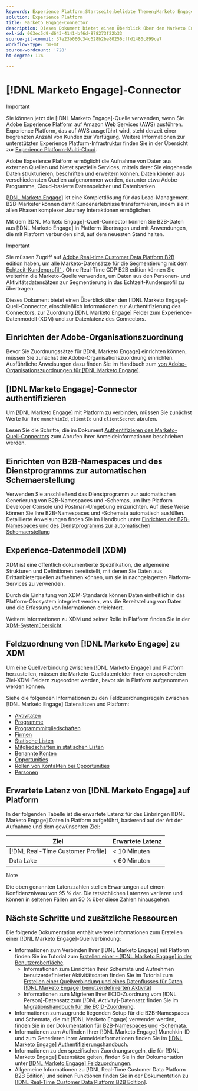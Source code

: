 ```yaml
---
keywords: Experience Platform;Startseite;beliebte Themen;Marketo Engage;Marketo Engage;Marketo
solution: Experience Platform
title: Marketo Engage-Connector
description: Dieses Dokument bietet einen Überblick über den Marketo Engage-Quell-Connector, einschließlich Informationen über seine Authentifizierung, Zuordnung und Datenlatenz.
exl-id: 063ec5d9-d643-4141-bf6d-878273f22b33
source-git-commit: 37e23b060c34c628b2be80256cffd1480c899ce7
workflow-type: tm+mt
source-wordcount: '728'
ht-degree: 11%

---
```


# [!DNL Marketo Engage]-Connector

>[!IMPORTANT]
>
>Sie können jetzt die [!DNL Marketo Engage]-Quelle verwenden, wenn Sie Adobe Experience Platform auf Amazon Web Services (AWS) ausführen. Experience Platform, das auf AWS ausgeführt wird, steht derzeit einer begrenzten Anzahl von Kunden zur Verfügung. Weitere Informationen zur unterstützten Experience Platform-Infrastruktur finden Sie in der Übersicht zur [Experience Platform-Multi-Cloud](../../../../landing/multi-cloud.md).

Adobe Experience Platform ermöglicht die Aufnahme von Daten aus externen Quellen und bietet spezielle Services, mittels derer Sie eingehende Daten strukturieren, beschriften und erweitern können. Daten können aus verschiedensten Quellen aufgenommen werden, darunter etwa Adobe-Programme, Cloud-basierte Datenspeicher und Datenbanken.

[[!DNL Marketo Engage]](https://www.marketo.com/software/) ist eine Komplettlösung für das Lead-Management. B2B-Marketer können damit Kundenerlebnisse transformieren, indem sie in allen Phasen komplexer Journey Interaktionen ermöglichen.

Mit dem [!DNL Marketo Engage]-Quell-Connector können Sie B2B-Daten aus [!DNL Marketo Engage] in Platform übertragen und mit Anwendungen, die mit Platform verbunden sind, auf dem neuesten Stand halten.

>[!IMPORTANT]
>
>Sie müssen Zugriff auf [Adobe Real-time Customer Data Platform B2B edition](../../../../rtcdp/b2b-overview.md) haben, um alle Marketo-Datensätze für die Segmentierung mit dem [Echtzeit-Kundenprofil“ ](../../../../profile/home.md). Ohne Real-Time CDP B2B edition können Sie weiterhin die Marketo-Quelle verwenden, um Daten aus den Personen- und Aktivitätsdatensätzen zur Segmentierung in das Echtzeit-Kundenprofil zu übertragen.

Dieses Dokument bietet einen Überblick über den [!DNL Marketo Engage]-Quell-Connector, einschließlich Informationen zur Authentifizierung des Connectors, zur Zuordnung [!DNL Marketo Engage] Felder zum Experience-Datenmodell (XDM) und zur Datenlatenz des Connectors.

## Einrichten der Adobe-Organisationszuordnung

Bevor Sie Zuordnungssätze für [!DNL Marketo Engage] einrichten können, müssen Sie zunächst die Adobe-Organisationszuordnung einrichten. Ausführliche Anweisungen dazu finden Sie im Handbuch zum [ von Adobe-Organisationszuordnungen für  [!DNL Marketo Engage]](https://experienceleague.adobe.com/docs/marketo/using/product-docs/core-marketo-concepts/miscellaneous/set-up-adobe-organization-mapping.html).

## [!DNL Marketo Engage]-Connector authentifizieren

Um [!DNL Marketo Engage] mit Platform zu verbinden, müssen Sie zunächst Werte für Ihre `munchkinId`, `clientId` und `clientSecret` abrufen.

Lesen Sie die Schritte, die im Dokument [Authentifizieren des Marketo-Quell-Connectors](./marketo-auth.md) zum Abrufen Ihrer Anmeldeinformationen beschrieben werden.

## Einrichten von B2B-Namespaces und des Dienstprogramms zur automatischen Schemaerstellung

Verwenden Sie anschließend das Dienstprogramm zur automatischen Generierung von B2B-Namespaces und -Schemas, um Ihre Platform Developer Console und Postman-Umgebung einzurichten. Auf diese Weise können Sie Ihre B2B-Namespaces und -Schemata automatisch ausfüllen. Detaillierte Anweisungen finden Sie im Handbuch unter [Einrichten der B2B-Namespaces und des Dienstprogramms zur automatischen Schemaerstellung](./marketo-namespaces.md)

## Experience-Datenmodell (XDM)

XDM ist eine öffentlich dokumentierte Spezifikation, die allgemeine Strukturen und Definitionen bereitstellt, mit denen Sie Daten aus Drittanbieterquellen aufnehmen können, um sie in nachgelagerten Platform-Services zu verwenden.

Durch die Einhaltung von XDM-Standards können Daten einheitlich in das Platform-Ökosystem integriert werden, was die Bereitstellung von Daten und die Erfassung von Informationen erleichtert.

Weitere Informationen zu XDM und seiner Rolle in Platform finden Sie in der [XDM-Systemübersicht](../../../../xdm/home.md).

## Feldzuordnung von [!DNL Marketo Engage] zu XDM

Um eine Quellverbindung zwischen [!DNL Marketo Engage] und Platform herzustellen, müssen die Marketo-Quelldatenfelder ihren entsprechenden Ziel-XDM-Feldern zugeordnet werden, bevor sie in Platform aufgenommen werden können.

Siehe die folgenden Informationen zu den Feldzuordnungsregeln zwischen [!DNL Marketo Engage] Datensätzen und Platform:

* [Aktivitäten](../mapping/marketo.md#activities)
* [Programme](../mapping/marketo.md#programs)
* [Programmmitgliedschaften](../mapping/marketo.md#program-memberships)
* [Firmen](../mapping/marketo.md#companies)
* [Statische Listen](../mapping/marketo.md#static-lists)
* [Mitgliedschaften in statischen Listen](../mapping/marketo.md#static-list-memberships)
* [Benannte Konten](../mapping/marketo.md#named-accounts)
* [Opportunities](../mapping/marketo.md#opportunities)
* [Rollen von Kontakten bei Opportunities](../mapping/marketo.md#opportunity-contact-roles)
* [Personen](../mapping/marketo.md#persons)

## Erwartete Latenz von [!DNL Marketo Engage] auf Platform

In der folgenden Tabelle ist die erwartete Latenz für das Einbringen [!DNL Marketo Engage] Daten in Platform aufgeführt, basierend auf der Art der Aufnahme und dem gewünschten Ziel:

| Ziel | Erwartete Latenz |
| ----------- | ---------------- |
| [!DNL Real-Time Customer Profile] | &lt; 10 Minuten |
| Data Lake | &lt; 60 Minuten |

>[!NOTE]
>
>Die oben genannten Latenzzahlen stellen Erwartungen auf einem Konfidenzniveau von 95 % dar. Die tatsächlichen Latenzen variieren und können in seltenen Fällen um 50 % über diese Zahlen hinausgehen.

## Nächste Schritte und zusätzliche Ressourcen

Die folgende Dokumentation enthält weitere Informationen zum Erstellen einer [!DNL Marketo Engage]-Quellverbindung:

* Informationen zum Verbinden Ihrer [!DNL Marketo Engage] mit Platform finden Sie im Tutorial zum [Erstellen einer - [!DNL Marketo Engage]  in der Benutzeroberfläche](../../../tutorials/ui/create/adobe-applications/marketo.md).
   * Informationen zum Einrichten Ihrer Schemata und Aufnehmen benutzerdefinierter Aktivitätsdaten finden Sie im Tutorial zum [Erstellen einer Quellverbindung und eines Datenflusses für Daten  [!DNL Marketo Engage]  benutzerdefinierten Aktivität](../../../tutorials/ui/create/adobe-applications/marketo-custom-activities.md)
   * Informationen zum Migrieren Ihrer ECID-Zuordnung vom [!DNL Person]-Datensatz zum [!DNL Activity]-Datensatz finden Sie im [Migrationshandbuch für die ECID-Zuordnung](./migration.md).
* Informationen zum zugrunde liegenden Setup für die B2B-Namespaces und Schemata, die mit [!DNL Marketo Engage] verwendet werden, finden Sie in der Dokumentation für [B2B-Namespaces und -Schemata](./marketo-namespaces.md).
* Informationen zum Auffinden Ihrer [!DNL Marketo Engage] Munchkin-ID und zum Generieren Ihrer Anmeldeinformationen finden Sie im [[!DNL Marketo Engage] Authentifizierungshandbuch](./marketo-auth.md).
* Informationen zu den spezifischen Zuordnungsregeln, die für [!DNL Marketo Engage] Datensätze gelten, finden Sie in der Dokumentation unter [[!DNL Marketo Engage] Feldzuordnungen](../mapping/marketo.md).
* Allgemeine Informationen zu [!DNL Real-Time Customer Data Platform B2B Edition] und seinen Funktionen finden Sie in der Dokumentation zu [[!DNL Real-Time Customer Data Platform B2B Edition]](../../../../rtcdp/b2b-overview.md).
